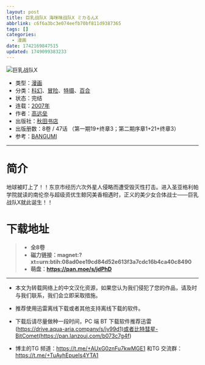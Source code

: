 ```yaml
---
layout: post
title: 巨乳战队X 海咪咪战队X ミカるんX
abbrlink: c6f6a3bc3e074eefb70bf811d9387365
tags: []
categories:
  - 漫画
date: 1742169847515
updated: 1749099383233
---
```


![巨乳战队X](https://ipfs.io/ipfs/QmQQ8HDQxSms7RpFJ9ELL7rMHLzrzBcyuJVmsbZgxK6yMt?filename=%E5%B7%A8%E4%B9%B3%E6%88%98%E9%98%9FX.jpg)

- 类型：[漫画](/index.php/category/漫画)
- 分类：[科幻](/index.php/category/科幻)、[冒险](/index.php/category/冒险)、[特摄](/index.php/category/特摄)、[百合](/index.php/category/百合)
- 状态：完结
- 连载：[2007年](/index.php/category/2007年)
- 作者：[高远垒](/index.php/category/高远垒)
- 出版社：[秋田书店](/index.php/category/秋田书店)
- 出版册数：8卷 / 47话 （第一期19+终章3；第二期序章1+21+终章3）
- 参考：[BANGUMI](https://bangumi.tv/subject/65659)

***

# 简介

地球被盯上了！！东京市经历六次外星人侵略而遭受毁灭性打击。进入圣亚格利帕学院就读的南伦奈与超级资优生鲸冈美香相遇时，正义的美少女合体战士——巨乳战队X就此诞生！！

# 下载地址

> - **全8卷**
> - **磁力链接：magnet:?xt=urn:btih:08ad0ee19cd84d52e613f3a7cdc16b4ca40c8490**
> - **萌盘：<https://pan.moe/s/jdPhD>**

***

- 本文为转载网络上的中文汉化资源，如果您认为我们侵犯了您的作品，请及时与我们联系，我们会立即采取措施。

- 推荐使用迅雷离线下载或者其他支持离线下载的软件。

- 下载后请尽量做种一段时间，PC 端 BT 下载软件推荐迅雷(<https://drive.aqua-aria.company/s/jv99d1)或者比特彗星-BitComet(https://pan.lanzouj.com/b073c7g4f>)

- 博主的TG 频道：<https://t.me/+AUxG0znFu7kwMGE1> 和TG 交流群：<https://t.me/+TuAyhEpueIs4YTA1>
